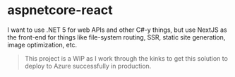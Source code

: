 # aspnetcore-react

I want to use .NET 5 for web APIs and other C#-y things, but use NextJS as the front-end for things like file-system routing, SSR, static site generation, image optimization, etc.

> This project is a WIP as I work through the kinks to get this solution to deploy to Azure successfully in production.
